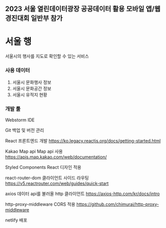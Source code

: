 ## 2023 서울 열린데이터광장 공공데이터 활용 모바일 앱/웹 경진대회 일반부 참가

# 서울 행
서울시의 행사를 지도로 확인할 수 있는 서비스

### 사용 데이터
1. 서울시 문화행사 정보
2. 서울시 문화공간 정보
3. 서울시 유적지 현황

### 개발 툴
Webstorm	IDE

Git	백업 및 버전 관리	

React	프론트엔드 개발	https://ko.legacy.reactjs.org/docs/getting-started.html

Kakao Map api	Map api 사용	https://apis.map.kakao.com/web/documentation/

Styled Components	React 디자인 적용	

react-router-dom	클라이언트 사이드 라우팅	https://v5.reactrouter.com/web/guides/quick-start

axios	데이터 api를 불러올 http 클라이언트	https://axios-http.com/kr/docs/intro

http-proxy-middleware	CORS 적용	https://github.com/chimurai/http-proxy-middleware

netlify	배포	
